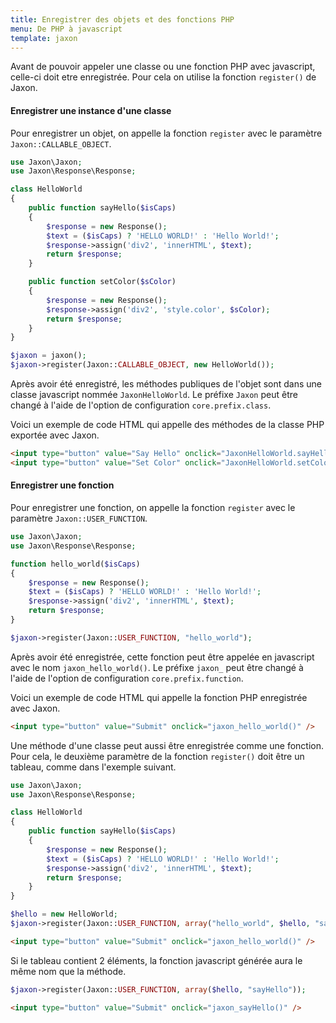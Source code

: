 ```yaml
---
title: Enregistrer des objets et des fonctions PHP
menu: De PHP à javascript
template: jaxon
---
```


Avant de pouvoir appeler une classe ou une fonction PHP avec javascript, celle-ci doit etre enregistrée.
Pour cela on utilise la fonction `register()` de Jaxon.

#### Enregistrer une instance d'une classe

Pour enregistrer un objet, on appelle la fonction `register` avec le paramètre `Jaxon::CALLABLE_OBJECT`.

```php
use Jaxon\Jaxon;
use Jaxon\Response\Response;

class HelloWorld
{
    public function sayHello($isCaps)
    {
        $response = new Response();
        $text = ($isCaps) ? 'HELLO WORLD!' : 'Hello World!';
        $response->assign('div2', 'innerHTML', $text);
        return $response;
    }

    public function setColor($sColor)
    {
        $response = new Response();
        $response->assign('div2', 'style.color', $sColor);
        return $response;
    }
}

$jaxon = jaxon();
$jaxon->register(Jaxon::CALLABLE_OBJECT, new HelloWorld());
```

Après avoir été enregistré, les méthodes publiques de l'objet sont dans une classe javascript nommée `JaxonHelloWorld`.
Le préfixe `Jaxon` peut être changé à l'aide de l'option de configuration `core.prefix.class`.

Voici un exemple de code HTML qui appelle des méthodes de la classe PHP exportée avec Jaxon.

```html
<input type="button" value="Say Hello" onclick="JaxonHelloWorld.sayHello(0)" />
<input type="button" value="Set Color" onclick="JaxonHelloWorld.setColor('red')" />
```

#### Enregistrer une fonction

Pour enregistrer une fonction, on appelle la fonction `register` avec le paramètre `Jaxon::USER_FUNCTION`.

```php
use Jaxon\Jaxon;
use Jaxon\Response\Response;

function hello_world($isCaps)
{
    $response = new Response();
    $text = ($isCaps) ? 'HELLO WORLD!' : 'Hello World!';
    $response->assign('div2', 'innerHTML', $text);
    return $response;
}

$jaxon->register(Jaxon::USER_FUNCTION, "hello_world");
```

Après avoir été enregistrée, cette fonction peut être appelée en javascript avec le nom `jaxon_hello_world()`.
Le préfixe `jaxon_` peut être changé à l'aide de l'option de configuration `core.prefix.function`.

Voici un exemple de code HTML qui appelle la fonction PHP enregistrée avec Jaxon.

```html
<input type="button" value="Submit" onclick="jaxon_hello_world()" />
```

Une méthode d'une classe peut aussi être enregistrée comme une fonction.
Pour cela, le deuxième paramètre de la fonction `register()` doit être un tableau, comme dans l'exemple suivant.

```php
use Jaxon\Jaxon;
use Jaxon\Response\Response;

class HelloWorld
{
    public function sayHello($isCaps)
    {
        $response = new Response();
        $text = ($isCaps) ? 'HELLO WORLD!' : 'Hello World!';
        $response->assign('div2', 'innerHTML', $text);
        return $response;
    }
}

$hello = new HelloWorld;
$jaxon->register(Jaxon::USER_FUNCTION, array("hello_world", $hello, "sayHello"));
```

```html
<input type="button" value="Submit" onclick="jaxon_hello_world()" />
```

Si le tableau contient 2 éléments, la fonction javascript générée aura le même nom que la méthode.

```php
$jaxon->register(Jaxon::USER_FUNCTION, array($hello, "sayHello"));
```

```html
<input type="button" value="Submit" onclick="jaxon_sayHello()" />
```
